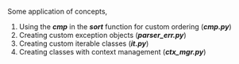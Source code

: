 Some application of concepts,  
1. Using the ***cmp*** in the ***sort*** function for custom ordering (***cmp.py***)  
2. Creating custom exception objects (***parser_err.py***)  
3. Creating custom iterable classes  (***it.py***)  
4. Creating classes with context management  (***ctx_mgr.py***)  
